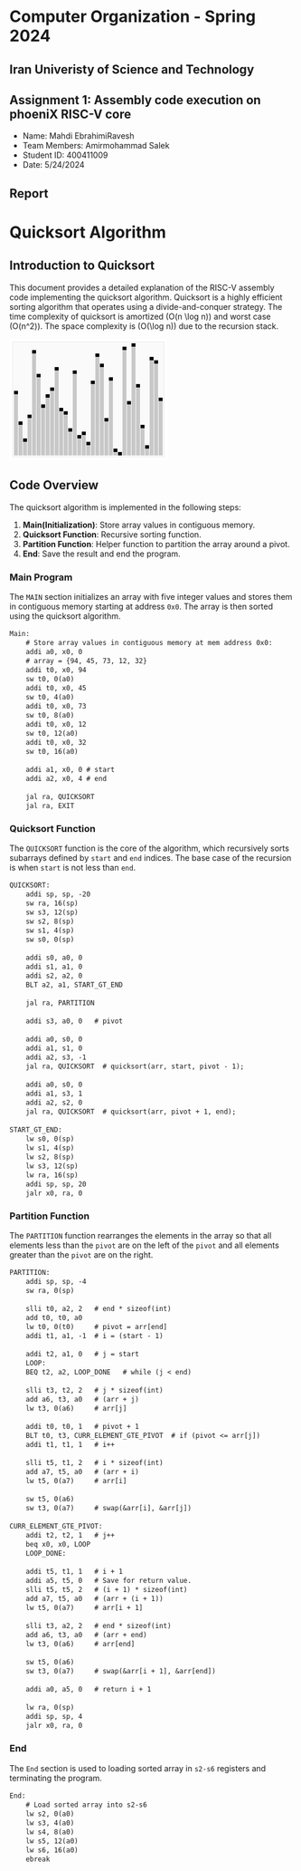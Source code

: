 Computer Organization - Spring 2024
==============================================================
## Iran Univeristy of Science and Technology
## Assignment 1: Assembly code execution on phoeniX RISC-V core

- Name: Mahdi EbrahimiRavesh
- Team Members: Amirmohammad Salek
- Student ID: 400411009
- Date: 5/24/2024

## Report

# Quicksort Algorithm 

## Introduction to Quicksort
This document provides a detailed explanation of the RISC-V assembly code implementing the quicksort algorithm. Quicksort is a highly efficient sorting algorithm that operates using a divide-and-conquer strategy. The time complexity of quicksort is amortized \(O(n \log n)\) and worst case \(O(n^2)\). The space complexity is \(O(\log n)\) due to the recursion stack.

![Quicksort GIF](./Images/Sorting_quicksort_anim.gif)

## Code Overview

The quicksort algorithm is implemented in the following steps:
1. **Main(Initialization)**: Store array values in contiguous memory.
2. **Quicksort Function**: Recursive sorting function.
3. **Partition Function**: Helper function to partition the array around a pivot.
4. **End**: Save the result and end the program.

### Main Program

The `MAIN` section initializes an array with five integer values and stores them in contiguous memory starting at address `0x0`. The array is then sorted using the quicksort algorithm.

```assembly
Main:
    # Store array values in contiguous memory at mem address 0x0:
    addi a0, x0, 0
    # array = {94, 45, 73, 12, 32}
    addi t0, x0, 94
    sw t0, 0(a0) 
    addi t0, x0, 45
    sw t0, 4(a0)
    addi t0, x0, 73
    sw t0, 8(a0)
    addi t0, x0, 12
    sw t0, 12(a0)
    addi t0, x0, 32
    sw t0, 16(a0)

    addi a1, x0, 0 # start
    addi a2, x0, 4 # end

    jal ra, QUICKSORT
    jal ra, EXIT
```

### Quicksort Function

The `QUICKSORT` function is the core of the algorithm, which recursively sorts subarrays defined by `start` and `end` indices. The base case of the recursion is when `start` is not less than `end`.

```assembly
QUICKSORT:
    addi sp, sp, -20
    sw ra, 16(sp)
    sw s3, 12(sp)
    sw s2, 8(sp)
    sw s1, 4(sp)
    sw s0, 0(sp)

    addi s0, a0, 0
    addi s1, a1, 0
    addi s2, a2, 0
    BLT a2, a1, START_GT_END

    jal ra, PARTITION

    addi s3, a0, 0   # pivot

    addi a0, s0, 0
    addi a1, s1, 0
    addi a2, s3, -1
    jal ra, QUICKSORT  # quicksort(arr, start, pivot - 1);

    addi a0, s0, 0
    addi a1, s3, 1
    addi a2, s2, 0
    jal ra, QUICKSORT  # quicksort(arr, pivot + 1, end);

START_GT_END:
    lw s0, 0(sp)
    lw s1, 4(sp)
    lw s2, 8(sp)
    lw s3, 12(sp)
    lw ra, 16(sp)
    addi sp, sp, 20
    jalr x0, ra, 0
```

### Partition Function

The `PARTITION` function rearranges the elements in the array so that all elements less than the `pivot` are on the left of the `pivot` and all elements greater than the `pivot` are on the right.

```assembly
PARTITION:
    addi sp, sp, -4
    sw ra, 0(sp)

    slli t0, a2, 2   # end * sizeof(int)
    add t0, t0, a0  
    lw t0, 0(t0)     # pivot = arr[end]
    addi t1, a1, -1  # i = (start - 1)

    addi t2, a1, 0   # j = start
    LOOP:
    BEQ t2, a2, LOOP_DONE   # while (j < end)

    slli t3, t2, 2   # j * sizeof(int)
    add a6, t3, a0   # (arr + j)
    lw t3, 0(a6)     # arr[j]

    addi t0, t0, 1   # pivot + 1
    BLT t0, t3, CURR_ELEMENT_GTE_PIVOT  # if (pivot <= arr[j])
    addi t1, t1, 1   # i++

    slli t5, t1, 2   # i * sizeof(int)
    add a7, t5, a0   # (arr + i)
    lw t5, 0(a7)     # arr[i]

    sw t5, 0(a6)
    sw t3, 0(a7)     # swap(&arr[i], &arr[j])

CURR_ELEMENT_GTE_PIVOT:
    addi t2, t2, 1   # j++
    beq x0, x0, LOOP
    LOOP_DONE:

    addi t5, t1, 1   # i + 1
    addi a5, t5, 0   # Save for return value.
    slli t5, t5, 2   # (i + 1) * sizeof(int)
    add a7, t5, a0   # (arr + (i + 1))
    lw t5, 0(a7)     # arr[i + 1]

    slli t3, a2, 2   # end * sizeof(int)
    add a6, t3, a0   # (arr + end)
    lw t3, 0(a6)     # arr[end]

    sw t5, 0(a6)
    sw t3, 0(a7)     # swap(&arr[i + 1], &arr[end])

    addi a0, a5, 0   # return i + 1

    lw ra, 0(sp)
    addi sp, sp, 4
    jalr x0, ra, 0
```

### End

The `End` section is used to loading sorted array in `s2-s6` registers and terminating the program.

```assembly
End:
    # Load sorted array into s2-s6
    lw s2, 0(a0)
    lw s3, 4(a0)
    lw s4, 8(a0)
    lw s5, 12(a0)
    lw s6, 16(a0)
    ebreak
```